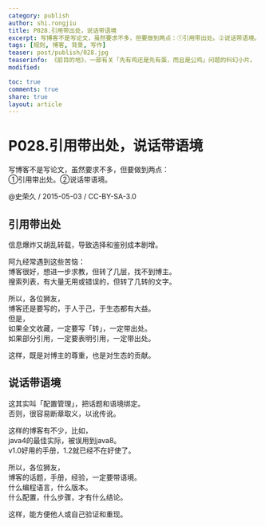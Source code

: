 ```yaml
---
category: publish
author: shi.rongjiu
title: P028.引用带出处，说话带语境
excerpt: 写博客不是写论文，虽然要求不多，但要做到两点：①引用带出处。②说话带语境。
tags: [规则, 博客, 背景, 写作]
teaser: post/publish/028.jpg
teaserinfo: 《前目的地》，一部有关「先有鸡还是先有蛋，而且是公鸡」问题的科幻小片。
modified: 

toc: true
comments: true
share: true
layout: article
---
```


# P028.引用带出处，说话带语境

写博客不是写论文，虽然要求不多，但要做到两点：  
①引用带出处。②说话带语境。

@史荣久 / 2015-05-03 / CC-BY-SA-3.0  

## 引用带出处

信息爆炸又胡乱转载，导致选择和鉴别成本剧增。  

阿九经常遇到这些苦恼：  
博客很好，想进一步求教，但转了几层，找不到博主。  
搜索列表，有大量无用或错误的，但转了几转的文字。  

所以，各位狮友，  
博客还是要写的，于人于己，于生态都有大益。  
但是，  
如果全文收藏，一定要写「转」，一定带出处。  
如果部分引用，一定要表明引用，一定带出处。  

这样，既是对博主的尊重，也是对生态的贡献。

## 说话带语境

这其实叫「配置管理」，把话题和语境绑定。  
否则，很容易断章取义，以讹传讹。

这样的博客有不少，比如，  
java4的最佳实际，被误用到java8。  
v1.0好用的手册，1.2就已经不在好使了。  

所以，各位狮友，  
博客的话题，手册，经验，一定要带语境。  
什么编程语言，什么版本。  
什么配置，什么步骤，才有什么结论。  

这样，能方便他人或自己验证和重现。
